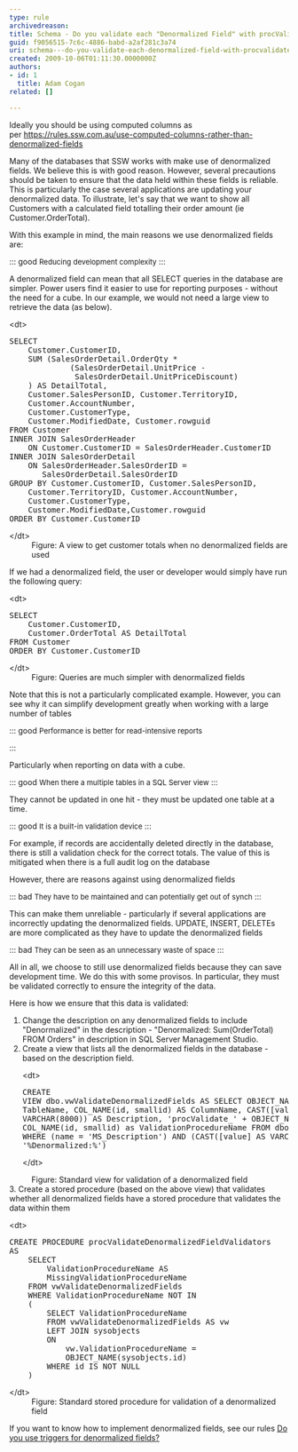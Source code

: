 ```yaml
---
type: rule
archivedreason: 
title: Schema - Do you validate each "Denormalized Field" with procValidate?
guid: f9056515-7c6c-4886-babd-a2af281c3a74
uri: schema---do-you-validate-each-denormalized-field-with-procvalidate
created: 2009-10-06T01:11:30.0000000Z
authors:
- id: 1
  title: Adam Cogan
related: []

---
```


Ideally you should be using computed columns as per https://rules.ssw.com.au/use-computed-columns-rather-than-denormalized-fields

Many of the databases that SSW works with make use of denormalized fields. We believe this is with good reason. However, several precautions should be taken to ensure that the data held within these fields is reliable. This is particularly the case several applications are updating your denormalized data. To illustrate, let's say that we want to show all Customers with a calculated field totalling their order amount (ie Customer.OrderTotal).

With this example in mind, the main reasons we use denormalized fields are:

<!--endintro-->





::: good
<font size="2">Reducing development complexity</font>
:::


A denormalized field can mean that all SELECT queries in the database are simpler. Power users find it easier to use for reporting purposes - without the need for a cube. In our example, we would not need a large view to retrieve the data (as below).
<dl class="image">&lt;dt&gt;<font class="ms-rteCustom-CodeArea"><pre>SELECT <br>    Customer.CustomerID, 
    SUM (SalesOrderDetail.OrderQty * 
             (SalesOrderDetail.UnitPrice - 
              SalesOrderDetail.UnitPriceDiscount)
    ) AS DetailTotal, 
    Customer.SalesPersonID, Customer.TerritoryID,
    Customer.AccountNumber, 
    Customer.CustomerType, 
    Customer.ModifiedDate, Customer.rowguid
FROM Customer <br>INNER JOIN SalesOrderHeader 
    ON Customer.CustomerID = SalesOrderHeader.CustomerID
INNER JOIN SalesOrderDetail 
    ON SalesOrderHeader.SalesOrderID = 
       SalesOrderDetail.SalesOrderID
GROUP BY Customer.CustomerID, Customer.SalesPersonID, 
    Customer.TerritoryID, Customer.AccountNumber,
    Customer.CustomerType, 
    Customer.ModifiedDate,Customer.rowguid 
ORDER BY Customer.CustomerID</pre></font>&lt;/dt&gt;
<dd>Figure&#58; A view to get customer totals when no denormalized fields are used </dd></dl> If we had a denormalized field, the user or developer would simply have run the following query: <dl class="image">&lt;dt&gt;<font class="ms-rteCustom-CodeArea"><pre>SELECT <br>    Customer.CustomerID, <br>    Customer.OrderTotal AS DetailTotal 
FROM Customer 
ORDER BY Customer.CustomerID</pre></font>&lt;/dt&gt;
<dd>Figure&#58; Queries are much simpler with denormalized fields </dd></dl>
Note that this is not a particularly complicated example. However, you can see why it can simplify development greatly when working with a large number of tables

::: good
<font size="2">Performance is better for read-intensive reports</font>

:::

Particularly when reporting on data with a cube.

::: good
<font size="2">When there a multiple tables in a SQL Server view</font>
:::

They cannot be updated in one hit - they must be updated one table at a time.

::: good
<font size="2">It is a built-in validation device</font>
:::

 For example, if records are accidentally deleted directly in the database, there is still a validation check for the correct totals. The value of this is mitigated when there is a full audit log on the database

However, there are reasons against using denormalized fields


::: bad
<font size="2">They have to be maintained and can potentially get out of synch</font>
:::

 
This can make them unreliable - particularly if several applications are incorrectly updating the denormalized fields. UPDATE, INSERT, DELETEs are more complicated as they have to update the denormalized fields


::: bad
<font size="2">They can be seen as an unnecessary waste of space</font>
:::

 
All in all, we choose to still use denormalized fields because they can save development time. We do this with some provisos. In particular, they must be validated correctly to ensure the integrity of the data.

Here is how we ensure that this data is validated:

1. Change the description on any denormalized fields to include "Denormalized" in the description - "Denormalized: Sum(OrderTotal) FROM Orders" in description in SQL Server Management Studio.
2. Create a view that lists all the denormalized fields in the database - based on the description field. <dl class="image">&lt;dt&gt;<font class="ms-rteCustom-CodeArea"><pre>CREATE VIEW dbo.vwValidateDenormalizedFields
AS
    SELECT OBJECT_NAME(id) AS TableName, 
        COL_NAME(id, smallid) AS ColumnName,
        CAST([value] AS VARCHAR(8000)) AS Description,
        'procValidate_' + OBJECT_NAME(id) + 
        '_' + COL_NAME(id, smallid) as
        ValidationProcedureName
    FROM dbo.sysproperties
    WHERE (name = 'MS_Description') AND 
                 (CAST([value] AS VARCHAR(8000))
                  LIKE '%Denormalized&#58;%')
</pre></font>&lt;/dt&gt;
<dd>Figure&#58; Standard view for validation of a denormalized field </dd></dl>
3. Create a stored procedure (based on the above view) that validates whether all denormalized fields have a stored procedure that validates the data within them <dl class="image">&lt;dt&gt;<font class="ms-rteCustom-CodeArea"><pre>CREATE PROCEDURE procValidateDenormalizedFieldValidators
AS
    SELECT 
        ValidationProcedureName AS
        MissingValidationProcedureName 
    FROM vwValidateDenormalizedFields
    WHERE ValidationProcedureName NOT IN
    (
        SELECT ValidationProcedureName
        FROM vwValidateDenormalizedFields AS vw
        LEFT JOIN sysobjects 
        ON 
            vw.ValidationProcedureName = 
            OBJECT_NAME(sysobjects.id)
        WHERE id IS NOT NULL
    )
</pre></font>&lt;/dt&gt;
<dd>Figure&#58; Standard stored procedure for validation of a&#160;denormalized field </dd></dl>

 If you want to know how to implement denormalized fields, see our rules [Do you use triggers for denormalized fields?](http&#58;//www.ssw.com.au/ssw/standards/rules/rulestobettersqlserverdatabases.aspx#triggersdenormalized)
